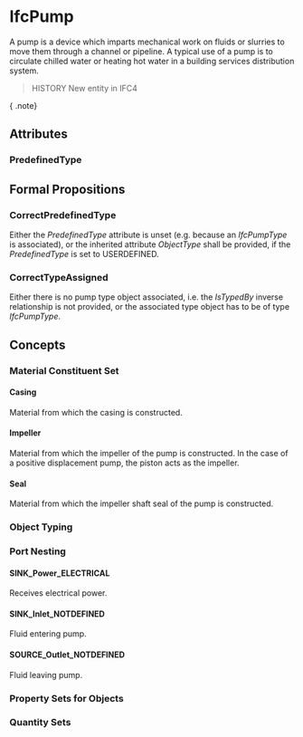 # IfcPump

A pump is a device which imparts mechanical work on fluids or slurries to move them through a channel or pipeline. A typical use of a pump is to circulate chilled water or heating hot water in a building services distribution system.

> HISTORY  New entity in IFC4

{ .note}
>

## Attributes

### PredefinedType


## Formal Propositions

### CorrectPredefinedType
Either the _PredefinedType_ attribute is unset (e.g. because an _IfcPumpType_ is associated), or the inherited attribute _ObjectType_ shall be provided, if the _PredefinedType_ is set to USERDEFINED.

### CorrectTypeAssigned
Either there is no pump type object associated, i.e. the _IsTypedBy_ inverse relationship is not provided, or the associated type object has to be of type _IfcPumpType_.

## Concepts

### Material Constituent Set



#### Casing

Material from which the casing is constructed.

#### Impeller

Material from which the impeller of the pump is constructed. In the case of a positive displacement pump, the piston acts as the impeller.

#### Seal

Material from which the impeller shaft seal of the pump is constructed.

### Object Typing



### Port Nesting



#### SINK_Power_ELECTRICAL

Receives electrical power.

#### SINK_Inlet_NOTDEFINED

Fluid entering pump.

#### SOURCE_Outlet_NOTDEFINED

Fluid leaving pump.

### Property Sets for Objects



### Quantity Sets



